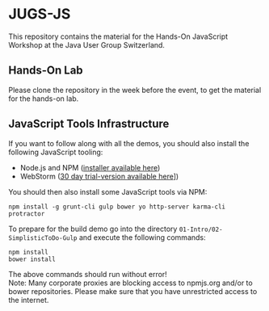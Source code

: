 # JUGS-JS

This repository contains the material for the Hands-On JavaScript Workshop at the Java User Group Switzerland.

## Hands-On Lab
Please clone the repository in the week before the event, to get the material for the hands-on lab.

## JavaScript Tools Infrastructure
If you want to follow along with all the demos, you should also install the following JavaScript tooling:

- Node.js and NPM ([installer available here](https://nodejs.org/))
- WebStorm ([30 day trial-version available here](https://www.jetbrains.com/webstorm/)])

You should then also install some JavaScript tools via NPM:

    npm install -g grunt-cli gulp bower yo http-server karma-cli protractor



To prepare for the build demo go into the directory `01-Intro/02-SimplisticToDo-Gulp` and execute the following commands:

	npm install
	bower install

The above commands should run without error!  
Note: Many corporate proxies are blocking access to npmjs.org and/or to bower repositories. Please make sure that you have unrestricted access to the internet.